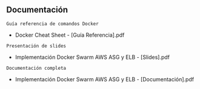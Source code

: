 ## Documentación

`Guía referencia de comandos Docker`
- Docker Cheat Sheet - [Guía Referencia].pdf

`Presentación de slides`
- Implementación Docker Swarm AWS ASG y ELB - [Slides].pdf

`Documentación completa`
- Implementación Docker Swarm AWS ASG y ELB - [Documentación].pdf
